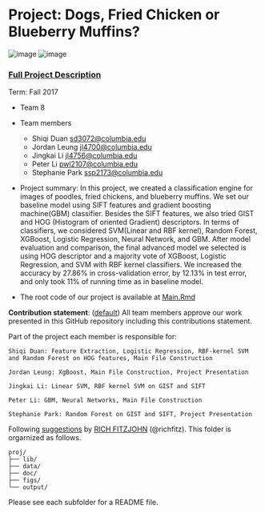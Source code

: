 # Project: Dogs, Fried Chicken or Blueberry Muffins?
![image](figs/chicken.jpg)
![image](figs/muffin.jpg)

### [Full Project Description](doc/project3_desc.md)

Term: Fall 2017

+ Team 8
+ Team members
	+ Shiqi Duan  sd3072@columbia.edu
	+ Jordan Leung  jl4700@columbia.edu
	+ Jingkai Li  jl4756@columbia.edu
	+ Peter Li  pwl2107@columbia.edu
	+ Stephanie Park  ssp2173@columbia.edu
	
+ Project summary: In this project, we created a classification engine for images of poodles, fried chickens, and blueberry muffins. We set our baseline model using SIFT features and gradient boosting machine(GBM) classifier. Besides the SIFT features, we also tried GIST and HOG (Histogram of oriented Gradient) descriptors. In terms of classifiers, we considered SVM(Linear and RBF kernel), Random Forest, XGBoost, Logistic Regression, Neural Network, and GBM. After model evaluation and comparison, the final advanced model we selected is using HOG descriptor and a majority vote of XGBoost, Logistic Regression, and SVM with RBF kernel classifiers. We increased the accuracy by 27.86% in cross-validation error, by 12.13% in test error, and only took 11% of running time as in baseline model. 

+ The root code of our project is available at [Main.Rmd](doc/main.Rmd)
	
**Contribution statement**: ([default](doc/a_note_on_contributions.md)) All team members approve our work presented in this GitHub repository including this contributions statement. 

Part of the project each member is responsible for:
   
	Shiqi Duan: Feature Extraction, Logistic Regression, RBF-kernel SVM and Random Forest on HOG features, Main File Construction

	Jordan Leung: XgBoost, Main File Construction, Project Presentation

	Jingkai Li: Linear SVM, RBF kernel SVM on GIST and SIFT

	Peter Li: GBM, Neural Networks, Main File Construction
     
	Stephanie Park: Random Forest on GIST and SIFT, Project Presentation

Following [suggestions](http://nicercode.github.io/blog/2013-04-05-projects/) by [RICH FITZJOHN](http://nicercode.github.io/about/#Team) (@richfitz). This folder is orgarnized as follows.

```
proj/
├── lib/
├── data/
├── doc/
├── figs/
└── output/
```

Please see each subfolder for a README file.
